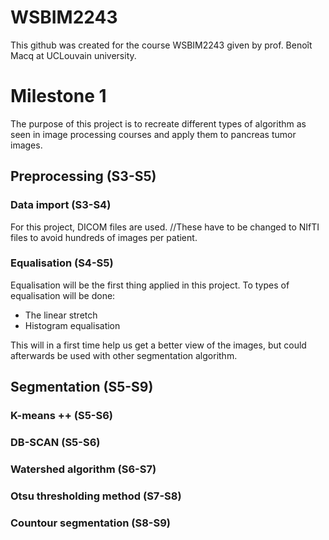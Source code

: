 # WSBIM2243
This github was created for the course WSBIM2243 given by prof. Benoît Macq at UCLouvain university.

# Milestone 1
The purpose of this project is to recreate different types of algorithm as seen in image processing courses and apply them to pancreas tumor images.
## Preprocessing (S3-S5)
### Data import (S3-S4)
For this project, DICOM files are used. //These have to be changed to NIfTI files to avoid hundreds of images per patient.

### Equalisation (S4-S5)
Equalisation will be the first thing applied in this project. To types of equalisation will be done: 
- The linear stretch
- Histogram equalisation

This will in a first time help us get a better view of the images, but could afterwards be used with other segmentation algorithm.

## Segmentation (S5-S9)
### K-means ++ (S5-S6)

### DB-SCAN (S5-S6)

### Watershed algorithm (S6-S7)

### Otsu thresholding method (S7-S8)

### Countour segmentation (S8-S9)
